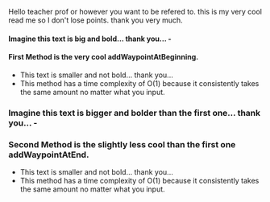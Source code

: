Hello teacher prof or however you want to be refered to. this is my very cool read me so I don't lose points. thank you very much.

#### Imagine this text is big and bold... thank you... - 
#### First Method is the very cool addWaypointAtBeginning.

* This text is smaller and not bold... thank you...
* This method has a time complexity of O(1) because it consistently takes the same amount no matter what you input.


### Imagine this text is bigger and bolder than the first one... thank you... -
### Second Method is the slightly less cool than the first one addWaypointAtEnd.

* This text is smaller and not bold... thank you...
* This method has a time complexity of O(1) because it consistently takes the same amount no matter what you input.